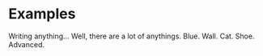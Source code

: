 # Examples

Writing anything... Well, there are a lot of anythings. Blue. Wall. Cat. Shoe. Advanced.